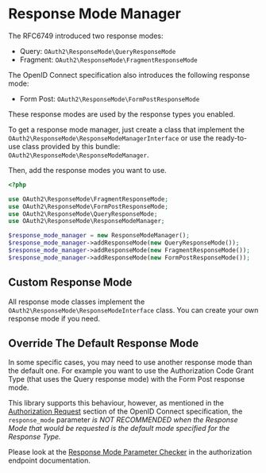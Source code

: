 # Response Mode Manager

The RFC6749 introduced two response modes:

- Query: `OAuth2\ResponseMode\QueryResponseMode`
- Fragment: `OAuth2\ResponseMode\FragmentResponseMode`

The OpenID Connect specification also introduces the following response mode:

- Form Post: `OAuth2\ResponseMode\FormPostResponseMode`

These response modes are used by the response types you enabled.

To get a response mode manager, just create a class that implement the `OAuth2\ResponseMode\ResponseModeManagerInterface`
or use the ready-to-use class provided by this bundle: `OAuth2\ResponseMode\ResponseModeManager`.

Then, add the response modes you want to use.

```php
<?php

use OAuth2\ResponseMode\FragmentResponseMode;
use OAuth2\ResponseMode\FormPostResponseMode;
use OAuth2\ResponseMode\QueryResponseMode;
use OAuth2\ResponseMode\ResponseModeManager;

$response_mode_manager = new ResponseModeManager();
$response_mode_manager->addResponseMode(new QueryResponseMode());
$response_mode_manager->addResponseMode(new FragmentResponseMode());
$response_mode_manager->addResponseMode(new FormPostResponseMode());
```

## Custom Response Mode

All response mode classes implement the `OAuth2\ResponseMode\ResponseModeInterface` class.
You can create your own response mode if you need.

## Override The Default Response Mode

In some specific cases, you may need to use another response mode than the default one.
For example you want to use the Authorization Code Grant Type (that uses the Query response mode) with the Form Post response mode.

This library supports this behaviour, however, as mentioned in the [Authorization Request](http://openid.net/specs/openid-connect-core-1_0.html#AuthRequest) section of the OpenID Connect specification,
the `response_mode` parameter *is NOT RECOMMENDED when the Response Mode that would be requested is the default mode specified for the Response Type.*

Please look at the [Response Mode Parameter Checker](../endpoint/authorization.md) in the authorization endpoint documentation.
